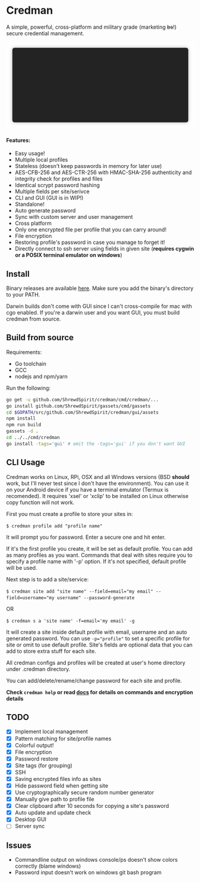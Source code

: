 Credman
=====
A simple, powerful, cross-platform and military grade (marketing ~~bs~~!) secure credential management.

<p align="center"><img src="/img/demo.gif?raw=true"/></p>

#### Features:
- Easy usage!
- Multiple local profiles
- Stateless (doesn't keep passwords in memory for later use)
- AES-CFB-256 and AES-CTR-256 with HMAC-SHA-256 authenticity and integrity check for profiles and files
- Identical scrypt password hashing
- Multiple fields per site/serivce
- CLI and GUI (GUI is in WIP!)
- Standalone!
- Auto generate password
- Sync with custom server and user management
- Cross platform
- Only one encrypted file per profile that you can carry around!
- File encryption
- Restoring profile's password in case you manage to forget it!
- Directly connect to ssh server using fields in given site (**requires cygwin or a POSIX terminal emulator on windows**)

## Install
Binary releases are available [here](https://github.com/ShrewdSpirit/credman/releases/latest). Make sure you add the binary's directory to your PATH.

Darwin builds don't come with GUI since I can't cross-compile for mac with cgo enabled. If you're a darwin user and you want GUI, you must build credman from source.

## Build from source
Requirements:
- Go toolchain
- GCC
- nodejs and npm/yarn

Run the following:
```bash
go get -u github.com/ShrewdSpirit/credman/cmd/credman/...
go install github.com/ShrewdSpirit/gassets/cmd/gassets
cd $GOPATH/src/github.com/ShrewdSpirit/credman/gui/assets
npm install
npm run build
gassets -d .
cd ../../cmd/credman
go install -tags='gui' # omit the -tags='gui' if you don't want GUI
```

## CLI Usage
Credman works on Linux, RPi, OSX and all Windows versions (BSD **should** work, but I'll never test since I don't have the environment). You can use it on your Android device if you have a terminal emulator (Termux is recomended).
It requires 'xsel' or 'xclip' to be installed on Linux otherwise copy function will not work.

First you must create a profile to store your sites in:

`$ credman profile add "profile name"`

It will prompt you for password. Enter a secure one and hit enter.

If it's the first profile you create, it will be set as default profile. You can add as many profiles as you want.
Commands that deal with sites require you to specify a profile name with '-p' option. If it's not specified, default profile will be used.

Next step is to add a site/service:

`$ credman site add "site name" --field=email="my email" --field=username="my username" --password-generate`

OR

`$ credman s a 'site name' -f=email='my email' -g`

It will create a site inside default profile with email, username and an auto generated password.
You can use `-p="profile"` to set a specific profile for site or omit to use default profile.
Site's fields are optional data that you can add to store extra stuff for each site.

All credman configs and profiles will be created at user's home directory under .credman directory.

You can add/delete/rename/change password for each site and profile.

**Check `credman help` or read [docs](https://github.com/ShrewdSpirit/credman/blob/master/Docs.md) for details on commands and encryption details**

## TODO
- [x] Implement local management
- [x] Pattern matching for site/profile names
- [x] Colorful output!
- [x] File encryption
- [x] Password restore
- [x] Site tags (for grouping)
- [x] SSH
- [x] Saving encrypted files info as sites
- [x] Hide password field when getting site
- [x] Use cryptographically secure random number generator
- [x] Manually give path to profile file
- [x] Clear clipboard after 10 seconds for copying a site's password
- [x] Auto update and update check
- [x] Desktop GUI
- [ ] Server sync

## Issues

- Commandline output on windows console/ps doesn't show colors correctly (blame windows)
- Password input doesn't work on windows git bash program
